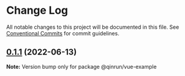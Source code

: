 # Change Log

All notable changes to this project will be documented in this file.
See [Conventional Commits](https://conventionalcommits.org) for commit guidelines.

## [0.1.1](https://github.com/qinrundev/login-component/compare/v0.0.1...v0.1.1) (2022-06-13)

**Note:** Version bump only for package @qinrun/vue-example
